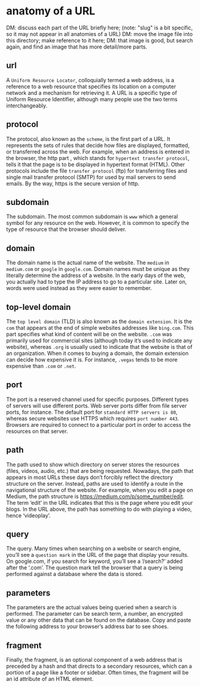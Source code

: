 # anatomy of a URL

DM: discuss each part of the URL briefly here; (note: "slug" is a bit specific, so it may not appear in all anatomies of a URL)
DM: move the image file into this directory; make reference to it here;
DM: that image is good, but search again, and find an image that has more detail/more parts.

## url

A `Uniform Resource Locator`, colloquially termed a web address, is a reference to a web resource that specifies its location on a computer network and a mechanism for retrieving it. A URL is a specific type of Uniform Resource Identifier, although many people use the two terms interchangeably.

## protocol

The protocol, also known as the `scheme`, is the first part of a URL. It represents the sets of rules that decide how files are displayed, formatted, or transferred across the web. For example, when an address is entered in the browser, the http part , which stands for `hypertext transfer protocol`, tells it that the page is to be displayed in hypertext format (HTML). Other protocols include the file `transfer protocol` (ftp) for transferring files and single mail transfer protocol (SMTP) for used by mail servers to send emails. By the way, https is the secure version of http.

## subdomain

The subdomain. The most common subdomain is `www` which a general symbol for any resource on the web. However, it is common to specify the type of resource that the browser should deliver.

## domain

The domain name is the actual name of the website. The `medium` in `medium.com` or `google` in `google.com`. Domain names must be unique as they literally determine the address of a website. In the early days of the web, you actually had to type the IP address to go to a particular site. Later on, words were used instead as they were easier to remember.

## top-level domain

The `top level domain` (TLD) is also known as the `domain extension`. It is the `com` that appears at the end of simple websites addresses like `bing.com`. This part specifies what kind of content will be on the website. `.com` was primarily used for commercial sites (although today it’s used to indicate any website), whereas `.org` is usually used to indicate that the website is that of an organization. When it comes to buying a domain, the domain extension can decide how expensive it is. For instance, `.vegas` tends to be more expensive than `.com` or `.net`.

## port

The port is a reserved channel used for specific purposes. Different types of servers will use different ports. Web server ports differ from file server ports, for instance. The default port for `standard HTTP servers is 80`, whereas secure websites use HTTPS which requires `port number 443`. Browsers are required to connect to a particular port in order to access the resources on that server.

## path

The path used to show which directory on server stores the resources (files, videos, audio, etc.) that are being requested. Nowadays, the path that appears in most URLs these days don’t forcibly reflect the directory structure on the server. Instead, paths are used to identify a route in the navigational structure of the website. For example, when you edit a page on Medium, the path structure is https://medium.com/p/some_number/edit. The term ‘edit’ in the URL indicates that this is the page where you edit your blogs. In the URL above, the path has something to do with playing a video, hence ‘videoplay’.

## query

The query. Many times when searching on a website or search engine, you’ll see a `question mark` in the URL of the page that display your results. On google.com, if you search for keyword, you’ll see a ‘/search?’ added after the ‘.com’. The question mark tell the browser that a query is being performed against a database where the data is stored.

## parameters

The parameters are the actual values being queried when a search is performed. The parameter can be search term, a number, an encrypted value or any other data that can be found on the database. Copy and paste the following address to your browser’s address bar to see shoes.

## fragment

Finally, the fragment, is an optional component of a web address that is preceded by a hash and that directs to a secondary resources, which can a portion of a page like a footer or sidebar. Often times, the fragment will be an id attribute of an HTML element.
